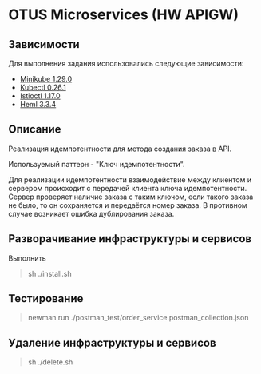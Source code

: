 # OTUS Microservices (HW APIGW)

## Зависимости

Для выполнения задания использовались следующие зависимости:

- [Minikube 1.29.0](https://github.com/kubernetes/minikube/releases/tag/v1.29.0)
- [Kubectl 0.26.1](https://github.com/kubernetes/kubectl/releases/tag/v0.26.1)
- [Istioctl 1.17.0](https://github.com/istio/istio/releases/tag/1.17.0)
- [Heml 3.3.4](https://github.com/helm/helm/releases/tag/v3.3.4)


## Описание
Реализация идемпотентности для метода создания заказа в API.

Используемый паттерн - "Ключ идемпотентности".

Для реализации идемпотентности взаимодействие между клиентом и сервером происходит с передачей клиента ключа идемпотентности.
Сервер проверяет наличие заказа с таким ключом, если такого заказа не было, то он сохраняется и передаётся номер заказа.
В противном случае возникает ошибка дублирования заказа.

## Разворачивание инфраструктуры и сервисов
Выполнить
> sh ./install.sh

## Тестирование
> newman run ./postman_test/order_service.postman_collection.json

## Удаление инфраструктуры и сервисов
> sh ./delete.sh